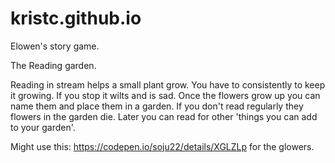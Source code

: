 # kristc.github.io
Elowen's story game.

The Reading garden.

Reading in stream helps a small plant grow. You have to consistently to keep it growing. If you stop it wilts and is sad. 
Once the flowers grow up you can name them and place them in a garden.
If you don't read regularly they flowers in the garden die.
Later you can read for other 'things you can add to your garden'.

Might use this: https://codepen.io/soju22/details/XGLZLp  for the glowers.
